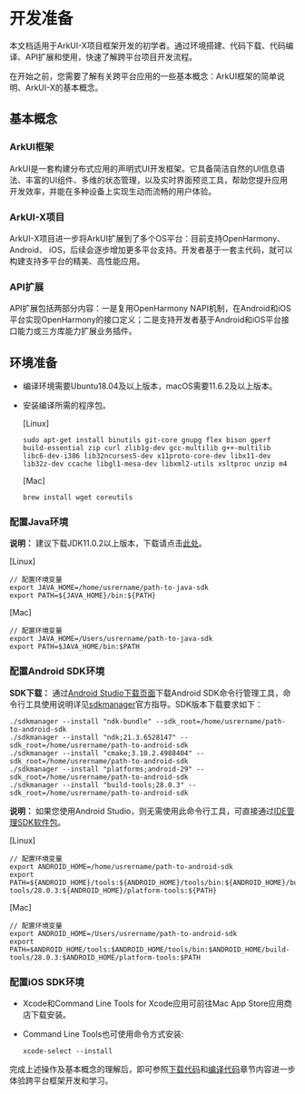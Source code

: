 # 开发准备

本文档适用于ArkUI-X项目框架开发的初学者。通过环境搭建、代码下载、代码编译、API扩展和使用，快速了解跨平台项目开发流程。

在开始之前，您需要了解有关跨平台应用的一些基本概念：ArkUI框架的简单说明、ArkUI-X的基本概念。

## 基本概念

### ArkUI框架

ArkUI是一套构建分布式应用的声明式UI开发框架。它具备简洁自然的UI信息语法、丰富的UI组件、多维的状态管理，以及实时界面预览工具，帮助您提升应用开发效率，并能在多种设备上实现生动而流畅的用户体验。

### ArkUI-X项目

ArkUI-X项目进一步将ArkUI扩展到了多个OS平台：目前支持OpenHarmony、Android、 iOS，后续会逐步增加更多平台支持。开发者基于一套主代码，就可以构建支持多平台的精美、高性能应用。

### API扩展

API扩展包括两部分内容：一是复用OpenHarmony NAPI机制，在Android和iOS平台实现OpenHarmony的接口定义；二是支持开发者基于Android和iOS平台接口能力或三方库能力扩展业务插件。

## 环境准备

- 编译环境需要Ubuntu18.04及以上版本，macOS需要11.6.2及以上版本。

- 安装编译所需的程序包。

  [Linux]

  ```shell
  sudo apt-get install binutils git-core gnupg flex bison gperf build-essential zip curl zlib1g-dev gcc-multilib g++-multilib libc6-dev-i386 lib32ncurses5-dev x11proto-core-dev libx11-dev lib32z-dev ccache libgl1-mesa-dev libxml2-utils xsltproc unzip m4
  ```

  [Mac]

  ```shell
  brew install wget coreutils
  ```

### 配置Java环境
**说明：** 建议下载JDK11.0.2以上版本，下载请点击[此处](https://repo.huaweicloud.com/openjdk/)。

  [Linux]

  ```shell
  // 配置环境变量
  export JAVA_HOME=/home/usrername/path-to-java-sdk
  export PATH=${JAVA_HOME}/bin:${PATH}
  ```

  [Mac]

  ```shell
  // 配置环境变量
  export JAVA_HOME=/Users/usrername/path-to-java-sdk
  export PATH=$JAVA_HOME/bin:$PATH
  ```

### 配置Android SDK环境

   **SDK下载：** 通过[Android Studio下载页面](https://developer.android.google.cn/studio)下载Android SDK命令行管理工具，命令行工具使用说明详见[sdkmanager](https://developer.android.google.cn/studio/command-line/sdkmanager)官方指导。SDK版本下载要求如下：

  ```shell
  ./sdkmanager --install "ndk-bundle" --sdk_root=/home/usrername/path-to-android-sdk
  ./sdkmanager --install "ndk;21.3.6528147" --sdk_root=/home/usrername/path-to-android-sdk
  ./sdkmanager --install "cmake;3.10.2.4988404" --sdk_root=/home/usrername/path-to-android-sdk
  ./sdkmanager --install "platforms;android-29" --sdk_root=/home/usrername/path-to-android-sdk
  ./sdkmanager --install "build-tools;28.0.3" --sdk_root=/home/usrername/path-to-android-sdk
  ```
  **说明：** 如果您使用Android Studio，则无需使用此命令行工具，可直接通过[IDE管理SDK软件包](https://developer.android.google.cn/studio/intro/update#sdk-manager)。

  [Linux]

  ```shell
  // 配置环境变量
  export ANDROID_HOME=/home/usrername/path-to-android-sdk
  export PATH=${ANDROID_HOME}/tools:${ANDROID_HOME}/tools/bin:${ANDROID_HOME}/build-tools/28.0.3:${ANDROID_HOME}/platform-tools:${PATH}
  ```

  [Mac]

  ```shell
  // 配置环境变量
  export ANDROID_HOME=/Users/usrername/path-to-android-sdk
  export PATH=$ANDROID_HOME/tools:$ANDROID_HOME/tools/bin:$ANDROID_HOME/build-tools/28.0.3:$ANDROID_HOME/platform-tools:$PATH
  ```

### 配置iOS SDK环境

  - Xcode和Command Line Tools for Xcode应用可前往Mac App Store应用商店下载安装。
  - Command Line Tools也可使用命令方式安装:

    ```shell
    xcode-select --install
    ```

完成上述操作及基本概念的理解后，即可参照[下载代码](./start-with-download.md)和[编译代码](./start-with-build.md)章节内容进一步体验跨平台框架开发和学习。